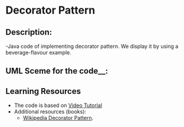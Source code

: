 # Decorator Pattern

## Description:
-Java code of implementing decorator pattern. We display it by using a beverage-flavour example.
## UML Sceme for the code__:

## Learning Resources

- The code is based on [Video Tutorial](https://youtu.be/GCraGHx6gso?list=PLCOO6j3cDu94FP8pMPOigpyy0XoQkdKBW)
- Additional resources (books):
  - [Wikipedia Decorator Pattern](https://en.wikipedia.org/wiki/Decorator_pattern).
